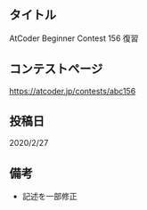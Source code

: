 ## タイトル

AtCoder Beginner Contest 156 復習

## コンテストページ

https://atcoder.jp/contests/abc156

## 投稿日

2020/2/27

## 備考

- 記述を一部修正
